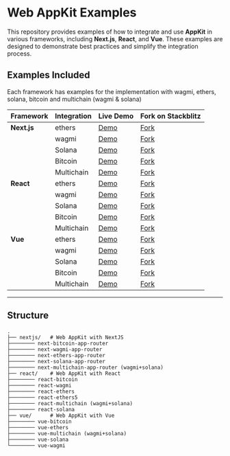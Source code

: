 # Web AppKit Examples

This repository provides examples of how to integrate and use **AppKit** in various frameworks, including **Next.js**, **React**, and **Vue**. These examples are designed to demonstrate best practices and simplify the integration process.

## Examples Included

Each framework has examples for the implementation with wagmi, ethers, solana, bitcoin and multichain (wagmi & solana)

| Framework | Integration   | Live Demo                                                                                     | Fork on Stackblitz                                                                                              |
|-----------|---------------|-----------------------------------------------------------------------------------------------|---------------------------------------------------------------------------------------------------------------|
| **Next.js** | ethers        | [Demo](https://appkit-web-examples-next-ethers.reown.com/)                                   | [Fork](https://stackblitz.com/github/reown-com/appkit-web-examples/tree/main/nextjs/next-ethers-app-router/)                |
|           | wagmi         | [Demo](https://appkit-web-examples-next-wagmi.reown.com/)                                    | [Fork](https://stackblitz.com/github/reown-com/appkit-web-examples/tree/main/nextjs/next-wagmi-app-router/)                 |
|           | Solana        | [Demo](https://appkit-web-examples-next-solana.reown.com/)                                   | [Fork](https://stackblitz.com/github/reown-com/appkit-web-examples/tree/main/nextjs/next-solana-app-router/)                |
|           | Bitcoin       | [Demo](https://appkit-web-examples-next-bitcoin.reown.com/)                                  | [Fork](https://stackblitz.com/github/reown-com/appkit-web-examples/tree/main/nextjs/next-bitcoin-app-router/)              |
|           | Multichain    | [Demo](https://appkit-web-examples-next-multichain.reown.com/)                               | [Fork](https://stackblitz.com/github/reown-com/appkit-web-examples/tree/main/nextjs/next-multichain-app-router/)           |
| **React**  | ethers        | [Demo](https://appkit-web-examples-react-ethers.reown.com/)                                  | [Fork](https://stackblitz.com/github/reown-com/appkit-web-examples/tree/main/react/react-ethers/)              |
|           | wagmi         | [Demo](https://appkit-web-examples-react-wagmi.reown.com/)                                   | [Fork](https://stackblitz.com/github/reown-com/appkit-web-examples/tree/main/react/react-wagmi/)               |
|           | Solana        | [Demo](https://appkit-web-examples-react-solana.reown.com/)                                  | [Fork](https://stackblitz.com/github/reown-com/appkit-web-examples/tree/main/react/react-solana/)              |
|           | Bitcoin       | [Demo](https://appkit-web-examples-react-bitcoin.reown.com/)                                 | [Fork](https://stackblitz.com/github/reown-com/appkit-web-examples/tree/main/react/react-bitcoin/)             |
|           | Multichain    | [Demo](https://appkit-web-examples-react-multichain.reown.com/)                              | [Fork](https://stackblitz.com/github/reown-com/appkit-web-examples/tree/main/react/react-multichain/)          |
| **Vue**    | ethers        | [Demo](https://appkit-web-examples-vue-ethers.reown.com/)                                    | [Fork](https://stackblitz.com/github/reown-com/appkit-web-examples/tree/main/vue/vue-ethers/)                  |
|           | wagmi         | [Demo](https://appkit-web-examples-vue-wagmi.reown.com/)                                     | [Fork](https://stackblitz.com/github/reown-com/appkit-web-examples/tree/main/vue/vue-wagmi/)                   |
|           | Solana        | [Demo](https://appkit-web-examples-vue-solana.reown.com/)                                    | [Fork](https://stackblitz.com/github/reown-com/appkit-web-examples/tree/main/vue/vue-solana/)                  |
|           | Bitcoin       | [Demo](https://appkit-web-examples-vue-bitcoin.reown.com/)                                   | [Fork](https://stackblitz.com/github/reown-com/appkit-web-examples/tree/main/vue/vue-bitcoin/)                 |
|           | Multichain    | [Demo](https://appkit-web-examples-vue-multichain.reown.com/)                                | [Fork](https://stackblitz.com/github/reown-com/appkit-web-examples/tree/main/vue/vue-multichain/)              |


---

## Structure

```plaintext
.
├── nextjs/   # Web AppKit with NextJS
├──────── next-bitcoin-app-router
├──────── next-wagmi-app-router
├──────── next-ethers-app-router
├──────── next-solana-app-router
├──────── next-multichain-app-router (wagmi+solana)
├── react/    # Web AppKit with React
├──────── react-bitcoin
├──────── react-wagmi
├──────── react-ethers
├──────── react-ethers5
├──────── react-multichain (wagmi+solana)
├──────── react-solana
├── vue/      # Web AppKit with Vue
├──────── vue-bitcoin
├──────── vue-ethers
├──────── vue-multichain (wagmi+solana)
├──────── vue-solana
└──────── vue-wagmi
